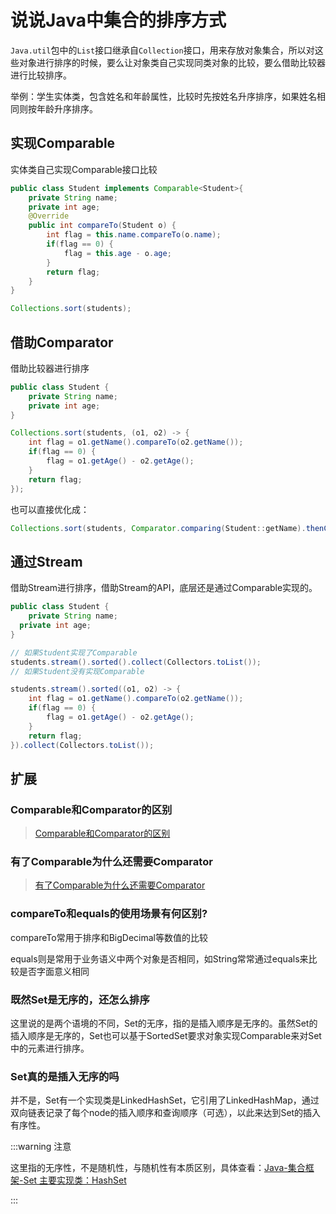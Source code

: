 # 说说Java中集合的排序方式

`Java.util`包中的`List`接口继承自`Collection`接口，用来存放对象集合，所以对这些对象进行排序的时候，要么让对象类自己实现同类对象的比较，要么借助比较器进行比较排序。

举例：学生实体类，包含姓名和年龄属性，比较时先按姓名升序排序，如果姓名相同则按年龄升序排序。

## 实现Comparable

实体类自己实现Comparable接口比较

```java
public class Student implements Comparable<Student>{ 
    private String name; 
    private int age; 
    @Override 
    public int compareTo(Student o) {
        int flag = this.name.compareTo(o.name); 
        if(flag == 0) { 
            flag = this.age - o.age; 
        } 
        return flag; 
    } 
}

Collections.sort(students);
```

## 借助Comparator

借助比较器进行排序

```java
public class Student { 
    private String name; 
    private int age; 
}

Collections.sort(students, (o1, o2) -> {
    int flag = o1.getName().compareTo(o2.getName()); 
    if(flag == 0) { 
        flag = o1.getAge() - o2.getAge(); 
    } 
    return flag; 
}); 
```

也可以直接优化成：

```java
Collections.sort(students, Comparator.comparing(Student::getName).thenComparingInt(Student::getAge));
```

## 通过Stream

借助Stream进行排序，借助Stream的API，底层还是通过Comparable实现的。

```java
public class Student { 
    private String name; 
  private int age; 
}

// 如果Student实现了Comparable
students.stream().sorted().collect(Collectors.toList());
// 如果Student没有实现Comparable

students.stream().sorted((o1, o2) -> {
    int flag = o1.getName().compareTo(o2.getName()); 
    if(flag == 0) { 
        flag = o1.getAge() - o2.getAge(); 
    } 
    return flag; 
}).collect(Collectors.toList());
```

## 扩展

### Comparable和Comparator的区别

> [Comparable和Comparator的区别](./Comparable和Comparator的区别.md)

### 有了Comparable为什么还需要Comparator

> [有了Comparable为什么还需要Comparator](./有了Comparable为什么还需要Comparator.md)

### compareTo和equals的使用场景有何区别?

compareTo常用于排序和BigDecimal等数值的比较

equals则是常用于业务语义中两个对象是否相同，如String常常通过equals来比较是否字面意义相同

### 既然Set是无序的，还怎么排序

这里说的是两个语境的不同，Set的无序，指的是插入顺序是无序的。虽然Set的插入顺序是无序的，Set也可以基于SortedSet要求对象实现Comparable来对Set中的元素进行排序。

### Set真的是插入无序的吗

并不是，Set有一个实现类是LinkedHashSet，它引用了LinkedHashMap，通过双向链表记录了每个node的插入顺序和查询顺序（可选），以此来达到Set的插入有序性。

:::warning 注意

这里指的无序性，不是随机性，与随机性有本质区别，具体查看：[Java-集合框架-Set 主要实现类：HashSet](../01-Java基础/learn/Java-集合框架.md#set-anchor)

:::
